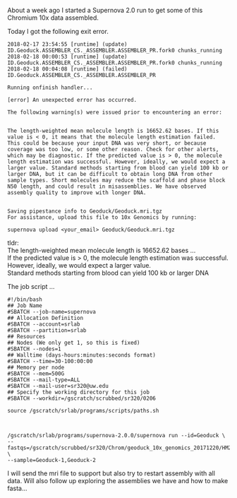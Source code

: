 About a week ago I started a Supernova 2.0 run to get some of this Chromium 10x data assembled.

Today I got the following exit error.

```
2018-02-17 23:54:55 [runtime] (update)          ID.Geoduck.ASSEMBLER_CS._ASSEMBLER.ASSEMBLER_PR.fork0 chunks_running
2018-02-18 00:00:53 [runtime] (update)          ID.Geoduck.ASSEMBLER_CS._ASSEMBLER.ASSEMBLER_PR.fork0 chunks_running
2018-02-18 00:04:08 [runtime] (failed)          ID.Geoduck.ASSEMBLER_CS._ASSEMBLER.ASSEMBLER_PR

Running onfinish handler...

[error] An unexpected error has occurred.

The following warning(s) were issued prior to encountering an error:


The length-weighted mean molecule length is 16652.62 bases. If this value is < 0, it means that the molecule length estimation failed. This could be because your input DNA was very short, or because coverage was too low, or some other reason. Check for other alerts, which may be diagnostic. If the predicted value is > 0, the molecule length estimation was successful. However, ideally, we would expect a larger value. Standard methods starting from blood can yield 100 kb or larger DNA, but it can be difficult to obtain long DNA from other sample types. Short molecules may reduce the scaffold and phase block N50 length, and could result in misassemblies. We have observed assembly quality to improve with longer DNA.


Saving pipestance info to Geoduck/Geoduck.mri.tgz
For assistance, upload this file to 10x Genomics by running:

supernova upload <your_email> Geoduck/Geoduck.mri.tgz
```
tldr:    
The length-weighted mean molecule length is 16652.62 bases   ...   
If the predicted value is > 0, the molecule length estimation was successful.     
However, ideally, we would expect a larger value.     
Standard methods starting from blood can yield 100 kb or larger DNA


The job script ...

```
#!/bin/bash
## Job Name
#SBATCH --job-name=supernova
## Allocation Definition
#SBATCH --account=srlab
#SBATCH --partition=srlab
## Resources
## Nodes (We only get 1, so this is fixed)
#SBATCH --nodes=1
## Walltime (days-hours:minutes:seconds format)
#SBATCH --time=30-100:00:00
## Memory per node
#SBATCH --mem=500G
#SBATCH --mail-type=ALL
#SBATCH --mail-user=sr320@uw.edu
## Specify the working directory for this job
#SBATCH --workdir=/gscratch/scrubbed/sr320/0206

source /gscratch/srlab/programs/scripts/paths.sh



/gscratch/srlab/programs/supernova-2.0.0/supernova run --id=Geoduck \
--fastqs=/gscratch/scrubbed/sr320/Chrom/geoduck_10x_genomics_20171220/HM2JYBBXX/outs/fastq_path \
--sample=Geoduck-1,Geoduck-2
```

I will send the mri file to support but also try to restart assembly with all data.
Will also follow up exploring the assemblies we have and how to make fasta...
